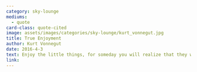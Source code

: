 ```yaml
---
category: sky-lounge
mediums:
  - quote
card-class: quote-cited
image: assets/images/categories/sky-lounge/kurt_vonnegut.jpg
title: True Enjoyment
author: Kurt Vonnegut
date: 2016-4-3
text: Enjoy the little things, for someday you will realize that they were the big things.
link:
---
```

